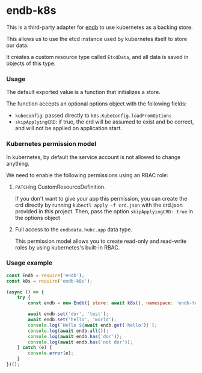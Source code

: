 # endb-k8s

This is a third-party adapter for [endb](https://github.com/chroventer/endb) to use kubernetes
as a backing store.

This allows us to use the etcd instance used by kubernetes itself to store our data.

It creates a custom resource type called `EtcdData`, and all data is saved in objects of this type.

### Usage

The default exported value is a function that initializes a store.

The function accepts an optional options object with the following fields:

-   `kubeconfig`: passed directly to `k8s.KubeConfig.loadFromOptions`
-   `skipApplyingCRD`: if true, the crd will be assumed to exist and be correct, and will not be
    applied on application start.

### Kubernetes permission model

In kubernetes, by default the service account is not allowed to change anything.

We need to enable the following permissions using an RBAC role:

1. `PATCH`ing CustomResourceDefinition.

    If you don't want to give your app this permission, you can create the crd directly by running
    `kubectl apply -f crd.json` with the crd.json provided in this project. Then, pass the option
    `skipApplyingCRD: true` in the options object

2. Full access to the `endbdata.hubc.app` data type.

    This permission model allows you to create read-only and read-write roles by using kubernetes's built-in RBAC.

### Usage example

```javascript
const Endb = require('endb');
const k8s = require('endb-k8s');

(async () => {
	try {
		const endb = new Endb({ store: await k8s(), namespace: 'endb-test' });

		await endb.set('dor', 'test');
		await endb.set('hello', 'world');
		console.log(`Hello ${await endb.get('hello')}`);
		console.log(await endb.all());
		console.log(await endb.has('dor'));
		console.log(await endb.has('not dor'));
	} catch (e) {
		console.error(e);
	}
})();
```
